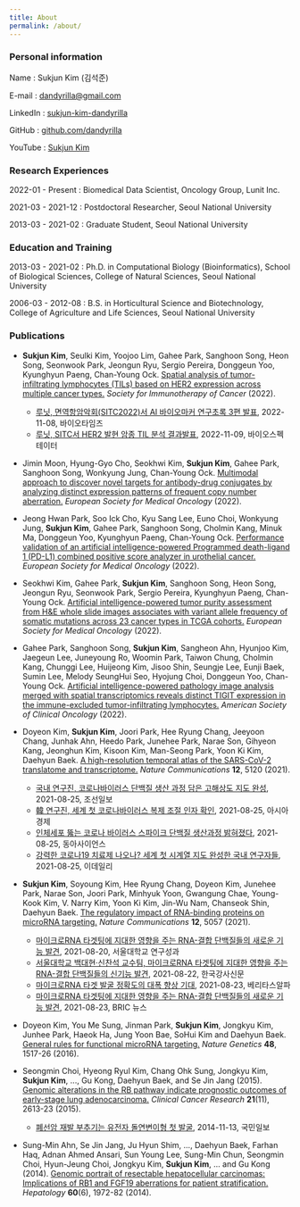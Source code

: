 ```yaml
---
title: About
permalink: /about/
---
```


### Personal information

Name
: Sukjun Kim (김석준)

E-mail
: dandyrilla@gmail.com

LinkedIn
: [sukjun-kim-dandyrilla](https://www.linkedin.com/in/sukjun-kim-dandyrilla/)

GitHub
: [github.com/dandyrilla](https://github.com/dandyrilla)

YouTube
: [Sukjun Kim](https://www.youtube.com/channel/UCajurZiO-sgtAuEWvYPPvJg)


### Research Experiences

2022-01 - Present
: Biomedical Data Scientist, Oncology Group, Lunit Inc.

2021-03 - 2021-12
: Postdoctoral Researcher, Seoul National University

2013-03 - 2021-02
: Graduate Student, Seoul National University


### Education and Training

2013-03 - 2021-02
: Ph.D. in Computational Biology (Bioinformatics), School of Biological Sciences, College of Natural Sciences, Seoul National University

2006-03 - 2012-08
: B.S. in Horticultural Science and Biotechnology, College of Agriculture and Life Sciences, Seoul National University


### Publications

* **Sukjun Kim**, Seulki Kim, Yoojoo Lim, Gahee Park, Sanghoon Song, Heon Song, Seonwook Park, Jeongun Ryu,
  Sergio Pereira, Donggeun Yoo, Kyunghyun Paeng, Chan-Young Ock.
  [Spatial analysis of tumor-infiltrating lymphocytes (TILs) based on HER2 expression across multiple cancer types.](https://jitc.bmj.com/content/10/Suppl_2/A1333)
  *Society for Immunotherapy of Cancer* (2022).

  * [루닛, 면역항암악회(SITC2022)서 AI 바이오마커 연구초록 3편 발표](https://www.biotimes.co.kr/news/articleView.html?idxno=9052), 2022-11-08, 바이오타임즈
  * [루닛, SITC서 HER2 발현 암종 TIL 분석 결과발표](http://www.biospectator.com/view/news_view.php?varAtcId=17604), 2022-11-09, 바이오스펙테이터

* Jimin Moon, Hyung-Gyo Cho, Seokhwi Kim, **Sukjun Kim**, Gahee Park, Sanghoon Song, Wonkyung Jung, Chan-Young Ock.
  [Multimodal approach to discover novel targets for antibody-drug conjugates by analyzing distinct expression patterns of frequent copy number aberration.](https://doi.org/10.1016/j.annonc.2022.07.1782)
  *European Society for Medical Oncology* (2022).

* Jeong Hwan Park, Soo Ick Cho, Kyu Sang Lee, Euno Choi, Wonkyung Jung, **Sukjun Kim**, Gahee Park, Sanghoon Song,
  Cholmin Kang, Minuk Ma, Donggeun Yoo, Kyunghyun Paeng, Chan-Young Ock.
  [Performance validation of an artificial intelligence-powered Programmed death-ligand 1 (PD-L1) combined positive score analyzer in urothelial cancer.](https://doi.org/10.1016/j.annonc.2022.07.126)
  *European Society for Medical Oncology* (2022).

* Seokhwi Kim, Gahee Park, **Sukjun Kim**, Sanghoon Song, Heon Song, Jeongun Ryu, Seonwook Park, Sergio Pereira,
  Kyunghyun Paeng, Chan-Young Ock.
  [Artificial intelligence-powered tumor purity assessment from H&E whole slide images associates with variant allele frequency of somatic mutations across 23 cancer types in TCGA cohorts.](https://doi.org/10.1016/j.annonc.2022.07.1784)
  *European Society for Medical Oncology* (2022).

* Gahee Park, Sanghoon Song, **Sukjun Kim**, Sangheon Ahn, Hyunjoo Kim, Jaegeun Lee, Juneyoung Ro, Woomin Park,
  Taiwon Chung, Cholmin Kang, Chunggi Lee, Huijeong Kim, Jisoo Shin, Seungje Lee, Eunji Baek, Sumin Lee, Melody SeungHui Seo,
  Hyojung Choi, Donggeun Yoo, Chan-Young Ock.
  [Artificial intelligence-powered pathology image analysis merged with spatial transcriptomics reveals distinct TIGIT expression in the immune-excluded tumor-infiltrating lymphocytes.](https://ascopubs.org/doi/abs/10.1200/JCO.2022.40.16_suppl.2570)
  *American Society of Clinical Oncology* (2022).

* Doyeon Kim, **Sukjun Kim**, Joori Park, Hee Ryung Chang, Jeeyoon Chang, Junhak Ahn, Heedo Park, Junehee Park,
  Narae Son, Gihyeon Kang, Jeonghun Kim, Kisoon Kim, Man-Seong Park, Yoon Ki Kim, Daehyun Baek.
  [A high-resolution temporal atlas of the SARS-CoV-2 translatome and transcriptome.](https://doi.org/10.1038/s41467-021-25361-5)
  *Nature Communications* **12**, 5120 (2021).
  
  * [국내 연구진, 코로나바이러스 단백질 생산 과정 담은 고해상도 지도 완성](https://www.chosun.com/economy/science/2021/08/25/EGWMLIHPYVGGLEDMCJJSQWSMNM/), 2021-08-25, 조선일보
  * [韓 연구진, 세계 첫 코로나바이러스 복제 조절 인자 확인](https://view.asiae.co.kr/article/2021082515303693791), 2021-08-25, 아시아경제
  * [인체세포 뚫는 코로나 바이러스 스파이크 단백질 생산과정 밝혀졌다](https://www.dongascience.com/news.php?idx=48945), 2021-08-25, 동아사이언스
  * [강력한 코로나19 치료제 나오나? 세계 첫 시계열 지도 완성한 국내 연구자들](https://www.edaily.co.kr/news/read?newsId=03532566629150928), 2021-08-25, 이데일리

* **Sukjun Kim**, Soyoung Kim, Hee Ryung Chang, Doyeon Kim, Junehee Park, Narae Son, Joori Park, Minhyuk Yoon,
  Gwangung Chae, Young-Kook Kim, V. Narry Kim, Yoon Ki Kim, Jin-Wu Nam, Chanseok Shin, Daehyun Baek.
  [The regulatory impact of RNA-binding proteins on microRNA targeting.](https://doi.org/10.1038/s41467-021-25078-5)
  *Nature Communications* **12**, 5057 (2021).
  
  * [마이크로RNA 타겟팅에 지대한 영향을 주는 RNA-결합 단백질들의 새로운 기능 발견](https://www.snu.ac.kr/research/highlights?md=v&bbsidx=132985), 2021-08-20, 서울대학교 연구성과
  * [서울대학교 백대현·신찬석 교수팀, 마이크로RNA 타겟팅에 지대한 영향을 주는 RNA-결합 단백질들의 신기능 발견](http://www.lecturernews.com/news/articleView.html?idxno=74286), 2021-08-22, 한국강사신문
  * [마이크로RNA 타겟 발굴 정확도의 대폭 향상 기대](http://www.veritas-a.com/news/articleView.html?idxno=382873), 2021-08-23, 베리타스알파
  * [마이크로RNA 타겟팅에 지대한 영향을 주는 RNA-결합 단백질들의 새로운 기능 발견](https://www.ibric.org/myboard/read.php?Board=news&id=333953), 2021-08-23, BRIC 뉴스
  
* Doyeon Kim, You Me Sung, Jinman Park, **Sukjun Kim**, Jongkyu Kim, Junhee Park, Haeok Ha, Jung Yoon Bae, SoHui Kim
  and Daehyun Baek. [General rules for functional microRNA targeting.](https://doi.org/10.1038/ng.3694)
  *Nature Genetics* **48**, 1517-26 (2016).

* Seongmin Choi, Hyeong Ryul Kim, Chang Ohk Sung, Jongkyu Kim, **Sukjun Kim**, ..., Gu Kong, Daehyun Baek, and
  Se Jin Jang (2015). [Genomic alterations in the RB pathway indicate prognostic outcomes of early-stage lung adenocarcinoma.](https://doi.org/10.1158/1078-0432.ccr-14-0519)
  *Clinical Cancer Research* **21**(11), 2613-23 (2015).
  
  * [폐선암 재발 부추기는 유전자 돌연변이형 첫 발굴](http://news.kmib.co.kr/article/view.asp?arcid=0008854069&code=61171911&cp=nv), 2014-11-13, 국민일보

* Sung-Min Ahn, Se Jin Jang, Ju Hyun Shim, ..., Daehyun Baek, Farhan Haq, Adnan Ahmed Ansari,
  Sun Young Lee, Sung-Min Chun, Seongmin Choi, Hyun-Jeung Choi, Jongkyu Kim, **Sukjun Kim**, ... and Gu Kong (2014).
  [Genomic portrait of resectable hepatocellular carcinomas: Implications of RB1 and FGF19 aberrations for patient stratification.](https://doi.org/10.1002/hep.27198)
  *Hepatology* **60**(6), 1972-82 (2014).

